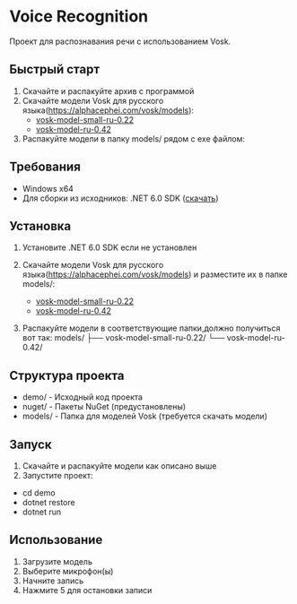 # Voice Recognition

Проект для распознавания речи с использованием Vosk.

## Быстрый старт

1. Скачайте и распакуйте архив с программой
2. Скачайте модели Vosk для русского языка(https://alphacephei.com/vosk/models):
   - [vosk-model-small-ru-0.22](https://alphacephei.com/vosk/models/vosk-model-small-ru-0.22.zip)
   - [vosk-model-ru-0.42](https://alphacephei.com/vosk/models/vosk-model-ru-0.42.zip)
3. Распакуйте модели в папку models/ рядом с exe файлом:

## Требования

- Windows x64
- Для сборки из исходников: .NET 6.0 SDK ([скачать](https://dotnet.microsoft.com/download/dotnet/6.0))

## Установка

1. Установите .NET 6.0 SDK если не установлен
2. Скачайте модели Vosk для русского языка(https://alphacephei.com/vosk/models) и разместите их в папке models/:
   - [vosk-model-small-ru-0.22](https://alphacephei.com/vosk/models/vosk-model-small-ru-0.22.zip)
   - [vosk-model-ru-0.42](https://alphacephei.com/vosk/models/vosk-model-ru-0.42.zip)

2. Распакуйте модели в соответствующие папки,должно получиться вот так:
models/
├── vosk-model-small-ru-0.22/
└── vosk-model-ru-0.42/

## Структура проекта
- demo/ - Исходный код проекта
- nuget/ - Пакеты NuGet (предустановлены)
- models/ - Папка для моделей Vosk (требуется скачать модели)

## Запуск

1. Скачайте и распакуйте модели как описано выше
2. Запустите проект:
- cd demo
- dotnet restore
- dotnet run

## Использование

1. Загрузите модель
2. Выберите микрофон(ы)
3. Начните запись
4. Нажмите 5 для остановки записи
